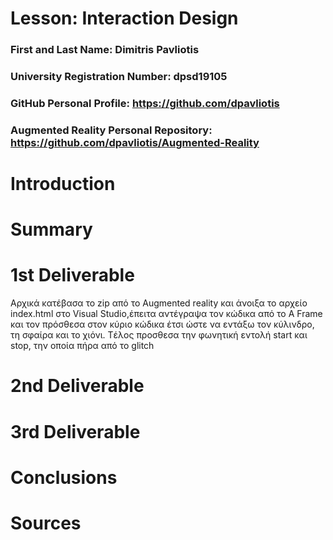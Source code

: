 # Lesson: Interaction Design

### First and Last Name: Dimitris Pavliotis
### University Registration Number: dpsd19105
### GitHub Personal Profile: https://github.com/dpavliotis
### Augmented Reality Personal Repository: https://github.com/dpavliotis/Augmented-Reality

# Introduction

# Summary


# 1st Deliverable

Aρχικά κατέβασα το zip από το Augmented reality και άνοιξα το αρχείο index.html στο Visual Studio,έπειτα αντέγραψα τον κώδικα από το A Frame και τον πρόσθεσα στον κύριο κώδικα έτσι ώστε να εντάξω τον κύλινδρο, τη σφαίρα και το χιόνι. Tέλος προσθεσα την φωνητική εντολή start και stop, την οποία πήρα από το glitch


# 2nd Deliverable


# 3rd Deliverable 


# Conclusions


# Sources
